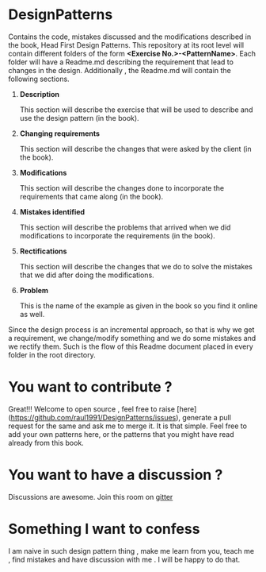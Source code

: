 # DesignPatterns
Contains the code, mistakes discussed and the modifications described in the book, Head First Design Patterns.
This repository at its root level will contain different folders of the form **&lt;Exercise No.&gt;-&lt;PatternName&gt;**. Each folder 
will have a Readme.md describing the requirement that lead to changes in the design.
Additionally , the Readme.md will contain the following sections.

1. **Description**

   This section will describe the exercise that will be used to describe and use the design pattern (in the book).

2. **Changing requirements**

   This section will describe the changes that were asked by the client (in the book).
   
3. **Modifications**

   This section will describe the changes done to incorporate the requirements that came along (in the book).

4. **Mistakes identified**

   This section will describe the problems that arrived when we did modifications to incorporate the requirements (in the book).
   
5. **Rectifications**

   This section will describe the changes that we do to solve the mistakes that we did after doing the modifications.
   
6. **Problem**

   This is the name of the example as given in the book so you find it online as well.
   
Since the design process is an incremental approach, so that is why we get a requirement, we change/modify something and we do
some mistakes and we rectify them. Such is the flow of this Readme document placed in every folder in the root directory.
   
# You want to contribute ?

Great!!! Welcome to open source , feel free to raise [here] (https://github.com/raul1991/DesignPatterns/issues), generate a pull request for the same and ask me to merge it. It is that simple. Feel free to add your own patterns here, or the patterns that you might have
read already from this book. 

# You want to have a discussion ?
Discussions are awesome. Join this room on [gitter](https://gitter.im/design_patterns/Lobby)

# Something I want to confess
I am naive in such design pattern thing , make me learn from you, teach me , find mistakes and have discussion with me . I will be happy
to do that.
